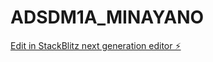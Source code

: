 # ADSDM1A_MINAYANO

[Edit in StackBlitz next generation editor ⚡️](https://stackblitz.com/~/github.com/minayano/ADSDM1A_MINAYANO)